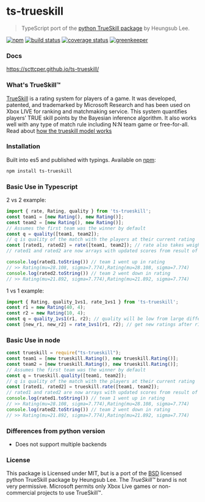 # ts-trueskill
> TypeScript port of the [python TrueSkill package](https://github.com/sublee/trueskill) by Heungsub Lee.  

[![npm][npm-img]][npm-url]
[![build status][build-img]][build-url]
[![coverage status][coverage-img]][coverage-url]
[![greenkeeper][greenkeeper-image]][greenkeeper-url]

[npm-img]: https://img.shields.io/npm/v/ts-trueskill.svg?maxAge=3600  
[npm-url]: https://www.npmjs.com/package/ts-trueskill  
[build-img]: https://img.shields.io/travis/scttcper/ts-trueskill.svg  
[build-url]: https://travis-ci.org/scttcper/ts-trueskill  
[coverage-img]: https://codecov.io/gh/scttcper/ts-trueskill/branch/master/graph/badge.svg  
[coverage-url]: https://codecov.io/gh/scttcper/ts-trueskill  
[greenkeeper-image]: https://badges.greenkeeper.io/scttcper/ts-trueskill.svg  
[greenkeeper-url]: https://greenkeeper.io/  

### Docs
https://scttcper.github.io/ts-trueskill/  

### What's TrueSkill™
[TrueSkill](http://research.microsoft.com/en-us/projects/trueskill) is a rating system for players of a game. It was developed, patented, and trademarked by Microsoft Research and has been used on Xbox LIVE for ranking and matchmaking service. This system quantifies players’ TRUE skill points by the Bayesian inference algorithm. It also works well with any type of match rule including N:N team game or free-for-all.
Read about [how the trueskill model works](https://www.microsoft.com/en-us/research/project/trueskill-ranking-system/)

### Installation
Built into es5 and published with typings. Available on [npm](https://www.npmjs.com/package/ts-trueskill):
```bash
npm install ts-trueskill
```

### Basic Use in Typescript

2 vs 2 example:
```typescript
import { rate, Rating, quality } from 'ts-trueskill';
const team1 = [new Rating(), new Rating()];
const team2 = [new Rating(), new Rating()];
// Assumes the first team was the winner by default
const q = quality([team1, team2]);
// q is quality of the match with the players at their current rating
const [rated1, rated2] = rate([team1, team2]); // rate also takes weights of winners or draw
// rated1 and rated2 are now arrays with updated scores from result of match

console.log(rated1.toString()) // team 1 went up in rating
// >> Rating(mu=28.108, sigma=7.774),Rating(mu=28.108, sigma=7.774)
console.log(rated2.toString()) // team 2 went down in rating
// >> Rating(mu=21.892, sigma=7.774),Rating(mu=21.892, sigma=7.774)
```

1 vs 1 example:
```typescript
import { Rating, quality_1vs1, rate_1vs1 } from 'ts-trueskill';
const r1 = new Rating(40, 4);
const r2 = new Rating(10, 4);
const q = quality_1vs1(r1, r2); // quality will be low from large difference in scores
const [new_r1, new_r2] = rate_1vs1(r1, r2); // get new ratings after r1 wins
```

### Basic Use in node
```javascript
const trueskill = require("ts-trueskill");
const team1 = [new trueskill.Rating(), new trueskill.Rating()];
const team2 = [new trueskill.Rating(), new trueskill.Rating()];
// Assumes the first team was the winner by default
const q = trueskill.quality([team1, team2]);
// q is quality of the match with the players at their current rating
const [rated1, rated2] = trueskill.rate([team1, team2]);
// rated1 and rated2 are now arrays with updated scores from result of match 
console.log(rated1.toString()) // team 1 went up in rating
// >> Rating(mu=28.108, sigma=7.774),Rating(mu=28.108, sigma=7.774)
console.log(rated2.toString()) // team 2 went down in rating
// >> Rating(mu=21.892, sigma=7.774),Rating(mu=21.892, sigma=7.774)
```

### Differences from python version
- Does not support multiple backends

### License
This package is Licensed under MIT, but is a port of the [BSD](http://en.wikipedia.org/wiki/BSD_licenses) licensed python TrueSkill package by Heungsub Lee. The _TrueSkill™_ brand is not very permissive. Microsoft permits only Xbox Live games or non-commercial projects to use TrueSkill™.
